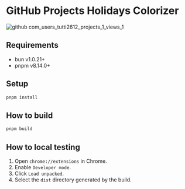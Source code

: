 # GitHub Projects Holidays Colorizer

![github com_users_tutti2612_projects_1_views_1](https://github.com/tutti2612/github-projects-holidays-colorizer/assets/19503423/346a2ad9-1c77-484f-a62f-82aba02e4b5f)

## Requirements

- bun v1.0.21+
- pnpm v8.14.0+

## Setup

```sh
pnpm install
```

## How to build

```sh
pnpm build
```

## How to local testing

1. Open `chrome://extensions` in Chrome.
2. Enable `Developer mode`.
3. Click `Load unpacked`.
4. Select the `dist` directory generated by the build.
